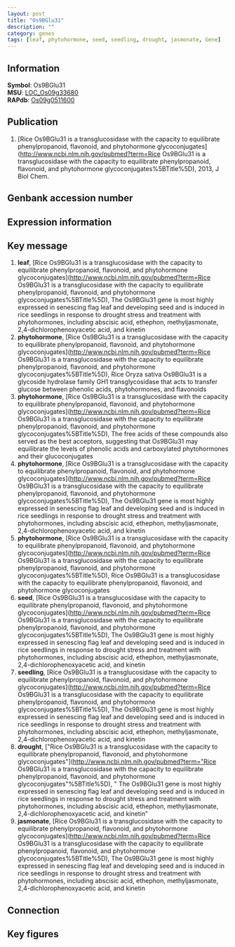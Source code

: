 ```yaml
---
layout: post
title: "Os9BGlu31"
description: ""
category: genes
tags: [leaf, phytohormone, seed, seedling, drought, jasmonate, Gene]
---
```


## Information
__Symbol__: Os9BGlu31  
__MSU__: [LOC_Os09g33680](http://rice.plantbiology.msu.edu/cgi-bin/ORF_infopage.cgi?orf=LOC_Os09g33680)  
__RAPdb__: [Os09g0511600](http://rapdb.dna.affrc.go.jp/viewer/gbrowse_details/irgsp1?name=Os09g0511600)  

## Publication
1. [Rice Os9BGlu31 is a transglucosidase with the capacity to equilibrate phenylpropanoid, flavonoid, and phytohormone glycoconjugates](http://www.ncbi.nlm.nih.gov/pubmed?term=Rice Os9BGlu31 is a transglucosidase with the capacity to equilibrate phenylpropanoid, flavonoid, and phytohormone glycoconjugates%5BTitle%5D), 2013, J Biol Chem.

## Genbank accession number

## Expression information

## Key message
1. __leaf__, [Rice Os9BGlu31 is a transglucosidase with the capacity to equilibrate phenylpropanoid, flavonoid, and phytohormone glycoconjugates](http://www.ncbi.nlm.nih.gov/pubmed?term=Rice Os9BGlu31 is a transglucosidase with the capacity to equilibrate phenylpropanoid, flavonoid, and phytohormone glycoconjugates%5BTitle%5D),  The Os9BGlu31 gene is most highly expressed in senescing flag leaf and developing seed and is induced in rice seedlings in response to drought stress and treatment with phytohormones, including abscisic acid, ethephon, methyljasmonate, 2,4-dichlorophenoxyacetic acid, and kinetin
2. __phytohormone__, [Rice Os9BGlu31 is a transglucosidase with the capacity to equilibrate phenylpropanoid, flavonoid, and phytohormone glycoconjugates](http://www.ncbi.nlm.nih.gov/pubmed?term=Rice Os9BGlu31 is a transglucosidase with the capacity to equilibrate phenylpropanoid, flavonoid, and phytohormone glycoconjugates%5BTitle%5D),  Rice Oryza sativa Os9BGlu31 is a glycoside hydrolase family GH1 transglycosidase that acts to transfer glucose between phenolic acids, phytohormones, and flavonoids
3. __phytohormone__, [Rice Os9BGlu31 is a transglucosidase with the capacity to equilibrate phenylpropanoid, flavonoid, and phytohormone glycoconjugates](http://www.ncbi.nlm.nih.gov/pubmed?term=Rice Os9BGlu31 is a transglucosidase with the capacity to equilibrate phenylpropanoid, flavonoid, and phytohormone glycoconjugates%5BTitle%5D),  The free acids of these compounds also served as the best acceptors, suggesting that Os9BGlu31 may equilibrate the levels of phenolic acids and carboxylated phytohormones and their glucoconjugates
4. __phytohormone__, [Rice Os9BGlu31 is a transglucosidase with the capacity to equilibrate phenylpropanoid, flavonoid, and phytohormone glycoconjugates](http://www.ncbi.nlm.nih.gov/pubmed?term=Rice Os9BGlu31 is a transglucosidase with the capacity to equilibrate phenylpropanoid, flavonoid, and phytohormone glycoconjugates%5BTitle%5D),  The Os9BGlu31 gene is most highly expressed in senescing flag leaf and developing seed and is induced in rice seedlings in response to drought stress and treatment with phytohormones, including abscisic acid, ethephon, methyljasmonate, 2,4-dichlorophenoxyacetic acid, and kinetin
5. __phytohormone__, [Rice Os9BGlu31 is a transglucosidase with the capacity to equilibrate phenylpropanoid, flavonoid, and phytohormone glycoconjugates](http://www.ncbi.nlm.nih.gov/pubmed?term=Rice Os9BGlu31 is a transglucosidase with the capacity to equilibrate phenylpropanoid, flavonoid, and phytohormone glycoconjugates%5BTitle%5D), Rice Os9BGlu31 is a transglucosidase with the capacity to equilibrate phenylpropanoid, flavonoid, and phytohormone glycoconjugates
6. __seed__, [Rice Os9BGlu31 is a transglucosidase with the capacity to equilibrate phenylpropanoid, flavonoid, and phytohormone glycoconjugates](http://www.ncbi.nlm.nih.gov/pubmed?term=Rice Os9BGlu31 is a transglucosidase with the capacity to equilibrate phenylpropanoid, flavonoid, and phytohormone glycoconjugates%5BTitle%5D),  The Os9BGlu31 gene is most highly expressed in senescing flag leaf and developing seed and is induced in rice seedlings in response to drought stress and treatment with phytohormones, including abscisic acid, ethephon, methyljasmonate, 2,4-dichlorophenoxyacetic acid, and kinetin
7. __seedling__, [Rice Os9BGlu31 is a transglucosidase with the capacity to equilibrate phenylpropanoid, flavonoid, and phytohormone glycoconjugates](http://www.ncbi.nlm.nih.gov/pubmed?term=Rice Os9BGlu31 is a transglucosidase with the capacity to equilibrate phenylpropanoid, flavonoid, and phytohormone glycoconjugates%5BTitle%5D),  The Os9BGlu31 gene is most highly expressed in senescing flag leaf and developing seed and is induced in rice seedlings in response to drought stress and treatment with phytohormones, including abscisic acid, ethephon, methyljasmonate, 2,4-dichlorophenoxyacetic acid, and kinetin
8. __drought__, ["Rice Os9BGlu31 is a transglucosidase with the capacity to equilibrate phenylpropanoid, flavonoid, and phytohormone glycoconjugates"](http://www.ncbi.nlm.nih.gov/pubmed?term="Rice Os9BGlu31 is a transglucosidase with the capacity to equilibrate phenylpropanoid, flavonoid, and phytohormone glycoconjugates"%5BTitle%5D), " The Os9BGlu31 gene is most highly expressed in senescing flag leaf and developing seed and is induced in rice seedlings in response to drought stress and treatment with phytohormones, including abscisic acid, ethephon, methyljasmonate, 2,4-dichlorophenoxyacetic acid, and kinetin"
9. __jasmonate__, [Rice Os9BGlu31 is a transglucosidase with the capacity to equilibrate phenylpropanoid, flavonoid, and phytohormone glycoconjugates](http://www.ncbi.nlm.nih.gov/pubmed?term=Rice Os9BGlu31 is a transglucosidase with the capacity to equilibrate phenylpropanoid, flavonoid, and phytohormone glycoconjugates%5BTitle%5D),  The Os9BGlu31 gene is most highly expressed in senescing flag leaf and developing seed and is induced in rice seedlings in response to drought stress and treatment with phytohormones, including abscisic acid, ethephon, methyljasmonate, 2,4-dichlorophenoxyacetic acid, and kinetin

## Connection

## Key figures


